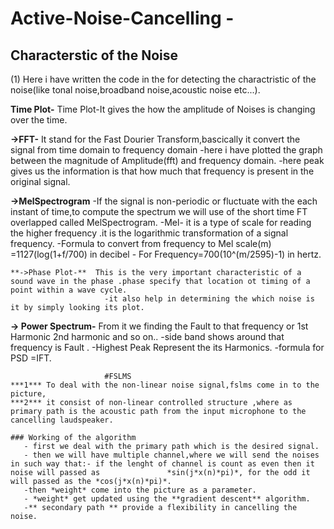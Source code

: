 #   Active-Noise-Cancelling -  
##  Characterstic of the Noise

(1) Here i have written the code in the for detecting the charactristic of the noise(like tonal noise,broadband noise,acoustic noise etc...).
  
  
  **Time Plot-**           Time Plot-It gives the how the amplitude of Noises is changing over the time.
   
  **->FFT-**                It stand for the Fast Dourier Transform,bascically it convert the signal from time domain to frequency domain
                            -here i have plotted the graph between the magnitude of Amplitude(fft) and frequency domain.
                            -here peak gives us the information is that how much that frequency is present in the original signal.
   
   **->MelSpectrogram**  -If the signal is non-periodic or fluctuate with the each instant of time,to compute the spectrum we will use of the short time FT overlapped                           called MelSpectrogram.
                         -Mel- it is a type of scale for reading the higher frequency .it is the logarithmic transformation of a signal frequency.
                         -Formula to convert from frequency to Mel scale(m) =1127(log(1+f/700) in decibel
                        - For Frequency=700(10^(m/2595)-1) in hertz.
    
    **->Phase Plot-**  This is the very important characteristic of a sound wave in the phase .phase specify that location ot timing of a point within a wave cycle.
                         -it also help in determining the which noise is it by simply looking its plot.
    
   **-> Power Spectrum-**   From it we finding the Fault to that frequency or 1st Harmonic 2nd harmonic and so on..
                          -side band shows around that frequency is Fault .
                          -Highest Peak Represent the its Harmonics.
                          -formula for PSD =IFT. 
               
                         #FSLMS
    ***1*** To deal with the non-linear noise signal,fslms come in to the picture,
    ***2*** it consist of non-linear controlled structure ,where as primary path is the acoustic path from the input microphone to the cancelling laudspeaker.
    
    ### Working of the algorithm 
       - first we deal with the primary path which is the desired signal.
       - then we will have multiple channel,where we will send the noises in such way that:- if the lenght of channel is count as even then it noise will passed as               *sin(j*x(n)*pi)*, for the odd it will passed as the *cos(j*x(n)*pi)*.
       -then *weight* come into the picture as a parameter.
       - *weight* get updated using the **gradient descent** algorithm.
       -** secondary path ** provide a flexibility in cancelling the noise.
    
                      
                        
                        
                        
                        
                        
                        
                        
                        
                        
                        
                        
                        
